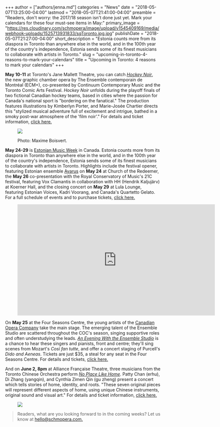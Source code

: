 +++
author = ["authors/jenna.md"]
categories = "News"
date = "2018-05-07T13:25:00-04:00"
lastmod = "2018-05-07T21:41:00-04:00"
preamble = "Readers, don't worry: the 2017/18 season isn't done just yet. Mark your calendars for these four must-see items in May:"
primary_image = "https://res.cloudinary.com/schmopera/image/upload/v1545409169/media/webhook-uploads/1525713931833/sqToronto.jpg.jpg"
publishDate = "2018-05-07T21:27:00-04:00"
short_description = "Estonia counts more from its diaspora in Toronto than anywhere else in the world, and in the 100th year of the country&#039;s independence, Estonia sends some of its finest musicians to collaborate with artists in Toronto."
slug = "upcoming-in-toronto-4-reasons-to-mark-your-calendars"
title = "Upcoming in Toronto: 4 reasons to mark your calendars"
+++

**May 10-11** at Toronto's Jane Mallett Theatre, you can catch [*Hockey Noir*](http://continuummusic.org/seasons/1718/hockey-noir.php), the new graphic chamber opera by The Ensemble contemporain de Montréal (ECM+), co-presented by Continuum Contemporary Music and the Toronto Comic Arts Festival. *Hockey Noir* unfolds during the playoff finals of two fictional Canadian hockey teams, based in cities where the passion for Canada's national sport is "bordering on the fanatical." The production features illustrations by Kimberlyn Porter, and Marie-Josée Chartier directs this "stylized musical adventure full of excitement and intrigue, bathed in a smoky post-war atmosphere of the 'film noir'." For details and ticket information, [click here.](http://continuummusic.org/seasons/1718/hockey-noir.php)

<figure data-type="image">

![](https://res.cloudinary.com/schmopera/image/upload/v1545409169/media/webhook-uploads/1525713846858/upcoming-HockeyNoir.jpg.jpg)<figcaption>Photo: Maxime Boisvert.</figcaption>
</figure>

**May 24-29** is [Estonian Music Week](https://www.estonianmusicweek.ca/) in Canada. Estonia counts more from its diaspora in Toronto than anywhere else in the world, and in the 100th year of the country's independence, Estonia sends some of its finest musicians to collaborate with artists in Toronto. Highlights include the festival opener, featuring Estonian ensemble [Avarus](https://www.estonianmusicweek.ca/schedule/2018/2/13/avarus-ensemble-feat-martin-kuuskmann-us-and-kara-lis-coverdale-mtl) on **May 24** at Church of the Redeemer, the **May 26** co-presentation with the Royal Conservatory of Music's 21C festival, featuring Vox Clamantis in collaboration with HH (Hendrik Kaljujärv) at Koerner Hall, and the closing concert on **May 29** at Lula Lounge, featuring Estonian Voices, Kadri Voorang, and Canada's Quartetto Gelato. For a full schedule of events and to purchase tickets, [click here.](https://www.estonianmusicweek.ca/)

<figure data-type="video">
<iframe width="640" height="360" src="https://www.youtube.com/embed/D3TU-9zJK1c" frameborder="0" allow="autoplay; encrypted-media" allowfullscreen></iframe>
</figure>

On **May 25** at the Four Seasons Centre, the young artists of the [Canadian Opera Company](/scene/companies/canadian-opera-company/) take the main stage. The emerging talent of the Ensemble Studio are scattered throughout the COC's season, singing supportive roles and often understudying the leads. [*An Evening With the Ensemble Studio*](https://www.coc.ca/season-calendar/ESPerformance) is a chance to hear these singers and pianists, front and centre; they'll sing scenes from Mozart's *Così fan tutte*, and offer a concert staging of Purcell's *Dido and Aeneas*. Tickets are just $35, a steal for any seat in the Four Seasons Centre. For details and tickets, [click here.](https://www.coc.ca/season-calendar/ESPerformance)

And on **June 2, 8pm** at Alliance Française Theatre, three musicians from the Toronto Chinese Orchestra perform [*No Place Like Home*](http://spectrummusic.ca/event/details/no-place-like-home/). Patty Chan (erhu), Di Zhang (yangqin), and Cynthia Zimen Qin (gu zheng) present a concert which tells stories of home, identity, and roots. "These seven original pieces will represent different aspects of home, using unique Chinese instruments, original sound and visual art." For details and ticket information, [click here.](http://spectrummusic.ca/event/details/no-place-like-home/)

<figure data-type="image">

![](https://res.cloudinary.com/schmopera/image/upload/v1545409169/media/webhook-uploads/1525713855146/upcoming-NoPlaceLikeHome.jpg.jpg)
</figure>

>Readers, what are you looking forward to in the coming weeks? Let us know at [hello@schmopera.com.](mailto:hello@schmopera.com)
